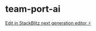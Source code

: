 # team-port-ai

[Edit in StackBlitz next generation editor ⚡️](https://stackblitz.com/~/github.com/TOXICTURBO/team-port-ai)